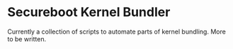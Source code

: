 Secureboot Kernel Bundler
=========================

Currently a collection of scripts to automate parts of kernel bundling.
More to be written.
